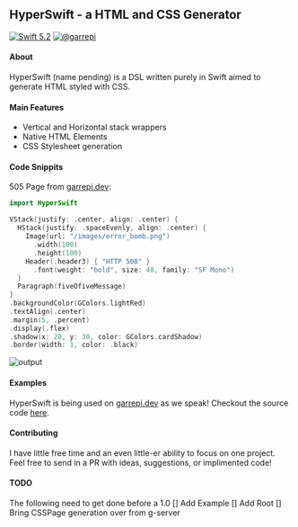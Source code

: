 ## HyperSwift - a HTML and CSS Generator
[![Swift 5.2](https://img.shields.io/badge/swift-5.2-ED523F.svg?style=flat)](https://swift.org/download/)
[![@garrepi](https://img.shields.io/badge/contact-@garrepi-73c5ff.svg?style=flat)](https://twitter.com/garrepi)

#### About
HyperSwift (name pending) is a DSL written purely in Swift aimed to generate HTML styled with CSS.
#### Main Features
- Vertical and Horizontal stack wrappers
- Native HTML Elements
- CSS Stylesheet generation
#### Code Snippits
505 Page from [garrepi.dev](https://www.garrepi.dev):
```swift
import HyperSwift

VStack(justify: .center, align: .center) {
  HStack(justify: .spaceEvenly, align: .center) {
    Image(url: "/images/error_bomb.png")
      .width(100)
      .height(100)
    Header(.header3) { "HTTP 500" }
      .font(weight: "bold", size: 40, family: "SF Mono")
  }          
  Paragraph(fiveOfiveMessage)
}
.backgroundColor(GColors.lightRed)
.textAlign(.center)
.margin(5, .percent)
.display(.flex)
.shadow(x: 20, y: 30, color: GColors.cardShadow)
.border(width: 1, color: .black)
```
![output](https://media.discordapp.net/attachments/732426870100066455/733822598504513566/unknown.png)
#### Examples
HyperSwift is being used on [garrepi.dev](https://www.garrepi.dev) as we speak! Checkout the source code [here](https://github.com/johngarrett/g-server/). 
#### Contributing
I have little free time and an even little-er ability to focus on one project. Feel free to send in a PR with ideas, suggestions, or implimented code!
#### TODO
The following need to get done before a 1.0
[] Add Example
[] Add Root
[] Bring CSSPage generation over from g-server
